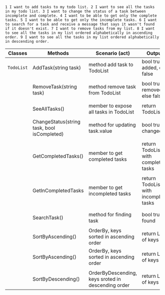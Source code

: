 
`
1 I want to add tasks to my todo list.
2 I want to see all the tasks in my todo list.
3 I want to change the status of a task between incomplete and complete.
4 I want to be able to get only the complete tasks.
5 I want to be able to get only the incomplete tasks.
6 I want to search for a task and receive a message that says it wasn't found if it doesn't exist.
7 I want to remove tasks from my list.
8 I want to see all the tasks in my list ordered alphabetically in ascending order.
9 I want to see all the tasks in my list ordered alphabetically in descending order.
`

  | Classes       | Methods											  | Scenario (act)					            | Outputs 			    
  |---------------|---------------------------------------------------|---------------------------------------------|----------------------------------------|
  | `TodoList`    | AddTask(string task)							  | method add task to TodoList		  	        | bool true if added, else false	    
				  |
				  | RemoveTask(string task)							  | method remove task from TodoList		    | bool true if removed, else false					
				  |
				  | SeeAllTasks()									  | member to expose all tasks in TodoList		| return TodoList
				  |
				  | ChangeStatus(string task, bool isCompleted)		  | method for updating task.value		     	| bool true if changed
				  |
				  | GetCompletedTasks()								  |	member to get completed tasks				| return TodoList with completed tasks
				  |
				  | GetInCompletedTasks							      | member to get incompleted tasks				| return TodoList with incompleted tasks
				  |
				  |
				  | SearchTask()									  | method for finding task						| bool true if found
				  | 
				  | SortByAscending()								  | OrderBy, keys sorted in ascending order  	| return List of keys
				  | SortByAscending()								  | OrderBy, keys sorted in ascending order  	| return List of keys
				  |
				  | SortByDescending()								  | OrderByDescending, keys sroted in descending order 	 | return List of keys
					